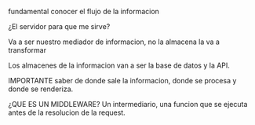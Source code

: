 
fundamental conocer el flujo de la informacion 

¿El  servidor para que me sirve?

Va a ser nuestro mediador de informacion, no la almacena la va a transformar

Los almacenes de la informacion van a ser la base de datos y la API.

IMPORTANTE saber de donde sale la informacion, donde se procesa y donde se renderiza.

¿QUE ES UN MIDDLEWARE?
Un intermediario, una funcion que se ejecuta antes de la resolucion de la request.

